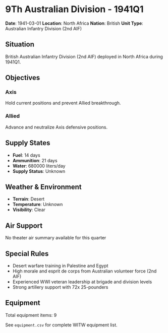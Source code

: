 # 9Th Australian Division - 1941Q1

**Date**: 1941-03-01
**Location**: North Africa
**Nation**: British
**Unit Type**: Australian Infantry Division (2nd AIF)

## Situation

British Australian Infantry Division (2nd AIF) deployed in North Africa during 1941Q1.

## Objectives

### Axis
Hold current positions and prevent Allied breakthrough.

### Allied
Advance and neutralize Axis defensive positions.

## Supply States

- **Fuel**: 14 days
- **Ammunition**: 21 days
- **Water**: 680000 liters/day
- **Supply Status**: Unknown

## Weather & Environment

- **Terrain**: Desert
- **Temperature**: Unknown
- **Visibility**: Clear

## Air Support

No theater air summary available for this quarter

## Special Rules

- Desert warfare training in Palestine and Egypt
- High morale and esprit de corps from Australian volunteer force (2nd AIF)
- Experienced WWI veteran leadership at brigade and division levels
- Strong artillery support with 72x 25-pounders

## Equipment

Total equipment items: 9

See `equipment.csv` for complete WITW equipment list.
